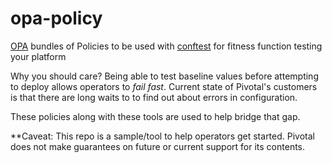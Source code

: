 # opa-policy
[OPA](https://www.openpolicyagent.org/) bundles of Policies to be used with [conftest](https://github.com/instrumenta/conftest) for fitness function testing your platform

Why you should care? Being able to test baseline values before attempting to deploy allows operators to *fail fast*. Current state of Pivotal's customers is that there are long waits to to find out about errors in configuration. 

These policies along with these tools are used to help bridge that gap.

**Caveat: This repo is a sample/tool to help operators get started. Pivotal does not make guarantees on future or current support for its contents.
